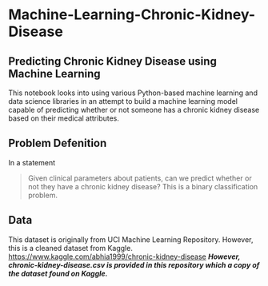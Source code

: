 # Machine-Learning-Chronic-Kidney-Disease
## Predicting Chronic Kidney Disease using Machine Learning
This notebook looks into using various Python-based machine learning and data science libraries in an attempt to build a machine learning model capable of predicting whether or not someone has a chronic kidney disease based on their medical attributes.

## Problem Defenition
In a statement
> Given clinical parameters about patients, can we predict whether or not they have a chronic kidney disease? This is a binary classification problem.
## Data
This dataset is originally from UCI Machine Learning Repository. However, this is a cleaned dataset from Kaggle.
https://www.kaggle.com/abhia1999/chronic-kidney-disease
***However, chronic-kidney-disease.csv is provided in this repository which a copy of the dataset found on Kaggle.***
